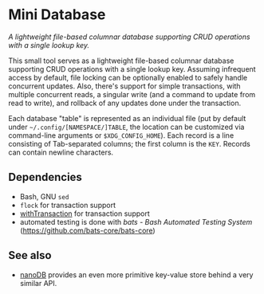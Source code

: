 # Mini Database

_A lightweight file-based columnar database supporting CRUD operations with a single lookup key._

This small tool serves as a lightweight file-based columnar database supporting CRUD operations with a single lookup key. Assuming infrequent access by default, file locking can be optionally enabled to safely handle concurrent updates. Also, there's support for simple transactions, with multiple concurrent reads, a singular write (and a command to update from read to write), and rollback of any updates done under the transaction.

Each database "table" is represented as an individual file (put by default under `~/.config/[NAMESPACE/]TABLE`, the location can be customized via command-line arguments or `$XDG_CONFIG_HOME`). Each record is a line consisting of Tab-separated columns; the first column is the `KEY`. Records can contain newline characters.

## Dependencies

* Bash, GNU `sed`
* `flock` for transaction support
* [withTransaction](https://github.com/inkarkat/withTransaction) for transaction support
* automated testing is done with _bats - Bash Automated Testing System_ (https://github.com/bats-core/bats-core)

## See also

* [nanoDB](https://github.com/inkarkat/nanoDB) provides an even more primitive key-value store behind a very similar API.
